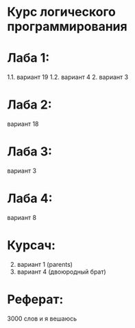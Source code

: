 # Курс логического программирования
# Лаба 1:
1.1. вариант 19
1.2. вариант 4
2. вариант 3
# Лаба 2:
вариант 18
# Лаба 3:
вариант 3
# Лаба 4:
вариант 8
# Курсач:
2. вариант 1 (parents)
3. вариант 4 (двоюродный брат)
# Реферат:
3000 слов и я вешаюсь

